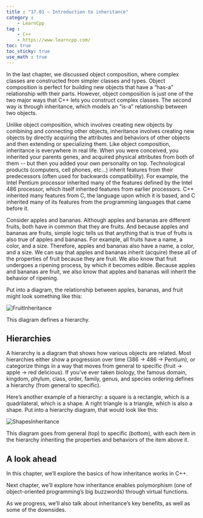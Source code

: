 ```yaml
---
title : "17.01 — Introduction to inheritance"
category :
    - LearnCpp
tag : 
    - C++
    - https://www.learncpp.com/
toc: true  
toc_sticky: true 
use_math : true
---
```



In the last chapter, we discussed object composition, where complex classes are constructed from simpler classes and types. Object composition is perfect for building new objects that have a “has-a” relationship with their parts. However, object composition is just one of the two major ways that C++ lets you construct complex classes. The second way is through inheritance, which models an “is-a” relationship between two objects.

Unlike object composition, which involves creating new objects by combining and connecting other objects, inheritance involves creating new objects by directly acquiring the attributes and behaviors of other objects and then extending or specializing them. Like object composition, inheritance is everywhere in real life. When you were conceived, you inherited your parents genes, and acquired physical attributes from both of them -- but then you added your own personality on top. Technological products (computers, cell phones, etc…) inherit features from their predecessors (often used for backwards compatibility). For example, the Intel Pentium processor inherited many of the features defined by the Intel 486 processor, which itself inherited features from earlier processors. C++ inherited many features from C, the language upon which it is based, and C inherited many of its features from the programming languages that came before it.

Consider apples and bananas. Although apples and bananas are different fruits, both have in common that they are fruits. And because apples and bananas are fruits, simple logic tells us that anything that is true of fruits is also true of apples and bananas. For example, all fruits have a name, a color, and a size. Therefore, apples and bananas also have a name, a color, and a size. We can say that apples and bananas inherit (acquire) these all of the properties of fruit because they are fruit. We also know that fruit undergoes a ripening process, by which it becomes edible. Because apples and bananas are fruit, we also know that apples and bananas will inherit the behavior of ripening.

Put into a diagram, the relationship between apples, bananas, and fruit might look something like this:


![FruitInheritance](http://learncpp.com/images/CppTutorial/Section11/FruitInheritance.gif)

This diagram defines a hierarchy.


## Hierarchies

A hierarchy is a diagram that shows how various objects are related. Most hierarchies either show a progression over time (386 -> 486 -> Pentium), or categorize things in a way that moves from general to specific (fruit -> apple -> red delicious). If you’ve ever taken biology, the famous domain, kingdom, phylum, class, order, family, genus, and species ordering defines a hierarchy (from general to specific).

Here’s another example of a hierarchy: a square is a rectangle, which is a quadrilateral, which is a shape. A right triangle is a triangle, which is also a shape. Put into a hierarchy diagram, that would look like this:

![ShapesInheritance](http://learncpp.com/images/CppTutorial/Section11/ShapesInheritance.gif)

This diagram goes from general (top) to specific (bottom), with each item in the hierarchy inheriting the properties and behaviors of the item above it.


## A look ahead

In this chapter, we’ll explore the basics of how inheritance works in C++.

Next chapter, we’ll explore how inheritance enables polymorphism (one of object-oriented programming’s big buzzwords) through virtual functions.

As we progress, we’ll also talk about inheritance’s key benefits, as well as some of the downsides.